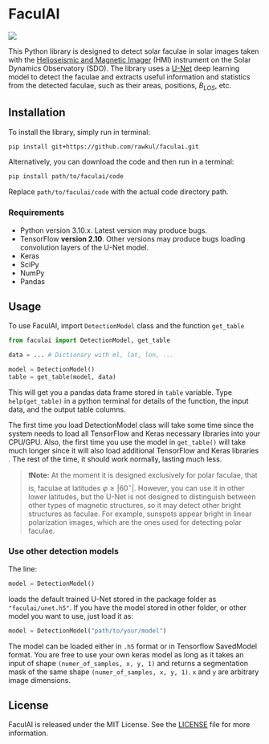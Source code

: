 # FaculAI

![](https://img.shields.io/badge/faculai-1.1.0-green)

This Python library is designed to detect solar faculae in solar images taken with the [Helioseismic and Magnetic Imager](http://hmi.stanford.edu/) (HMI) instrument on the Solar Dynamics Observatory (SDO). The library uses a [U-Net](https://arxiv.org/abs/1505.04597) deep learning model to detect the faculae and extracts useful information and statistics from the detected faculae, such as their areas, positions, $B_{LOS}$, etc.

## Installation

To install the library, simply run in terminal:

``` bash
pip install git+https://github.com/rawkul/faculai.git
```

Alternatively, you can download the code and then run in a terminal:

``` bash
pip install path/to/faculai/code
```

Replace `path/to/faculai/code` with the actual code directory path.

### Requirements

-   Python version 3.10.x. Latest version may produce bugs.
-   TensorFlow **version 2.10**. Other versions may produce bugs loading convolution layers of the U-Net model.
-   Keras
-   SciPy
-   NumPy
-   Pandas

## Usage

To use FaculAI, import `DetectionModel` class and the function `get_table`

``` python
from faculai import DetectionModel, get_table

data = ... # Dictionary with ml, lat, lon, ...

model = DetectionModel()
table = get_table(model, data)
```

This will get you a pandas data frame stored in `table` variable. Type `help(get_table)` in a python terminal for details of the function, the input data, and the output table columns.

<p class="callout info">

The first time you load DetectionModel class will take some time since the system needs to load all TensorFlow and Keras necessary libraries into your CPU/GPU. Also, the first time you use the model in `get_table()` will take much longer since it will also load additional TensorFlow and Keras libraries . The rest of the time, it should work normally, lasting much less.

</p>

> **❗Note:** At the moment it is designed exclusively for polar faculae, that is, faculae at latitudes $\varphi\ge|60^\circ|$. However, you can use it in other lower latitudes, but the U-Net is not designed to distinguish between other types of magnetic structures, so it may detect other bright structures as faculae. For example, sunspots appear bright in linear polarization images, which are the ones used for detecting polar faculae.

### Use other detection models

The line:

``` python
model = DetectionModel()
```

loads the default trained U-Net stored in the package folder as `"faculai/unet.h5"`. If you have the model stored in other folder, or other model you want to use, just load it as:

``` python
model = DetectionModel("path/to/your/model")
```

The model can be loaded either in `.h5` format or in Tensorflow SavedModel format. You are free to use your own keras model as long as it takes an input of shape `(numer_of_samples, x, y, 1)` and returns a segmentation mask of the same shape `(numer_of_samples, x, y, 1)`. `x` and `y` are arbitrary image dimensions.

## License

FaculAI is released under the MIT License. See the [LICENSE](LICENSE) file for more information.
